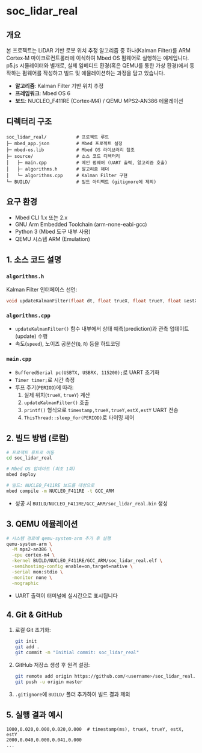 # soc_lidar_real

## 개요
본 프로젝트는 LiDAR 기반 로봇 위치 추정 알고리즘 중 하나(Kalman Filter)를 ARM Cortex‑M 마이크로컨트롤러에 이식하여 Mbed OS 펌웨어로 실행하는 예제입니다. p5.js 시뮬레이터와 별개로, 실제 임베디드 환경(혹은 QEMU를 통한 가상 환경)에서 동작하는 펌웨어를 작성하고 빌드 및 에뮬레이션하는 과정을 담고 있습니다.

- **알고리즘**: Kalman Filter 기반 위치 추정
- **프레임워크**: Mbed OS 6
- **보드**: NUCLEO_F411RE (Cortex‑M4) / QEMU MPS2‑AN386 에뮬레이션

## 디렉터리 구조
```
soc_lidar_real/           # 프로젝트 루트
├─ mbed_app.json          # Mbed 프로젝트 설정
├─ mbed-os.lib            # Mbed OS 라이브러리 참조
├─ source/                # 소스 코드 디렉터리
│   ├─ main.cpp           # 메인 펌웨어 (UART 출력, 알고리즘 호출)
│   ├─ algorithms.h       # 알고리즘 헤더
│   └─ algorithms.cpp     # Kalman Filter 구현
└─ BUILD/                 # 빌드 아티팩트 (gitignore에 제외)
```

## 요구 환경
- Mbed CLI 1.x 또는 2.x
- GNU Arm Embedded Toolchain (arm-none-eabi-gcc)
- Python 3 (Mbed 도구 내부 사용)
- QEMU 시스템 ARM (Emulation)

## 1. 소스 코드 설명

### `algorithms.h`
Kalman Filter 인터페이스 선언:
```cpp
void updateKalmanFilter(float dt, float trueX, float trueY, float &estX, float &estY);
```

### `algorithms.cpp`
- `updateKalmanFilter()` 함수 내부에서 상태 예측(prediction)과 관측 업데이트(update) 수행
- 속도(`speed`), 노이즈 공분산(`Q`, `R`) 등을 하드코딩

### `main.cpp`
- `BufferedSerial pc(USBTX, USBRX, 115200);`로 UART 초기화
- `Timer timer;`로 시간 측정
- 루프 주기(`PERIOD`)에 따라:
  1. 실제 위치(`trueX`, `trueY`) 계산
  2. `updateKalmanFilter()` 호출
  3. `printf()` 형식으로 `timestamp,trueX,trueY,estX,estY` UART 전송
  4. `ThisThread::sleep_for(PERIOD)`로 타이밍 제어

## 2. 빌드 방법 (로컬)

```bash
# 프로젝트 루트로 이동
cd soc_lidar_real

# Mbed OS 업데이트 (최초 1회)
mbed deploy

# 빌드: NUCLEO_F411RE 보드를 대상으로
mbed compile -m NUCLEO_F411RE -t GCC_ARM
```

- 성공 시 `BUILD/NUCLEO_F411RE/GCC_ARM/soc_lidar_real.bin` 생성

## 3. QEMU 에뮬레이션

```bash
# 시스템 경로에 qemu-system-arm 추가 후 실행
qemu-system-arm \
  -M mps2-an386 \
  -cpu cortex-m4 \
  -kernel BUILD/NUCLEO_F411RE/GCC_ARM/soc_lidar_real.elf \
  -semihosting-config enable=on,target=native \
  -serial mon:stdio \
  -monitor none \
  -nographic
```

- UART 출력이 터미널에 실시간으로 표시됩니다

## 4. Git & GitHub

1. 로컬 Git 초기화:
   ```bash
   git init
   git add .
   git commit -m "Initial commit: soc_lidar_real"
   ```
2. GitHub 저장소 생성 후 원격 설정:
   ```bash
   git remote add origin https://github.com/<username>/soc_lidar_real.git
   git push -u origin master
   ```
3. `.gitignore`에 `BUILD/` 폴더 추가하여 빌드 결과 제외

## 5. 실행 결과 예시
```
1000,0.020,0.000,0.020,0.000  # timestamp(ms), trueX, trueY, estX, estY
2000,0.040,0.000,0.041,0.000
...
```



